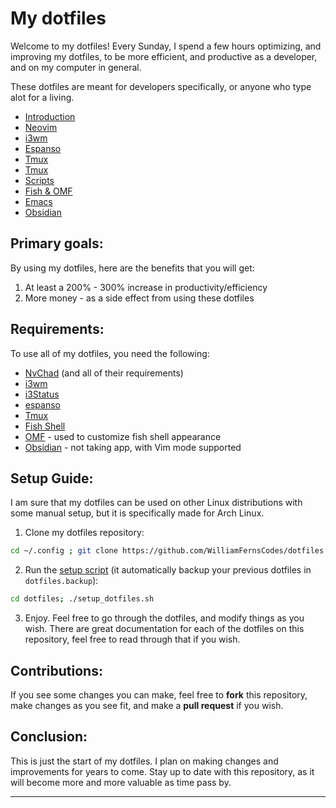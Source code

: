 # My dotfiles

Welcome to my dotfiles! Every Sunday, I spend a few hours optimizing, and improving my dotfiles, to be more efficient, and productive as a developer, and on my computer in general.

These dotfiles are meant for developers specifically, or anyone who type alot for a living.

- [Introduction](./documentation/introduction.md)
- [Neovim](./documentation/neovim.md)
- [i3wm](./documentation/i3wm.md)
- [Espanso](./documentation/espanso.md)
- [Tmux](./documentation/tmux.md)
- [Tmux](./documentation/tmux.md)
- [Scripts](./documentation/scripts.md)
- [Fish & OMF](./documentation/fish_and_omf.md)
- [Emacs](./documentation/emacs.md)
- [Obsidian](./documentation/obsidian.md)

## Primary goals:
By using my dotfiles, here are the benefits that you will get:
1. At least a 200% - 300% increase in productivity/efficiency
2. More money - as a side effect from using these dotfiles

## Requirements:
To use all of my dotfiles, you need the following:
- [NvChad](https://nvchad.com/docs/quickstart/install/) (and all of their requirements)
- [i3wm](https://archlinux.org/packages/extra/x86_64/i3-wm/)
- [i3Status](https://archlinux.org/packages/extra/x86_64/i3status/)
- [espanso](https://aur.archlinux.org/packages/espanso-bin)
- [Tmux](https://archlinux.org/packages/extra/x86_64/tmux/)
- [Fish Shell](https://archlinux.org/packages/extra/x86_64/fish/)
- [OMF](https://github.com/oh-my-fish/oh-my-fish) - used to customize fish shell appearance
- [Obsidian](https://archlinux.org/packages/extra/x86_64/obsidian/) - not taking app, with Vim mode supported

## Setup Guide:
I am sure that my dotfiles can be used on other Linux distributions with some manual setup, but it is specifically made for Arch Linux.

1. Clone my dotfiles repository:
```bash
cd ~/.config ; git clone https://github.com/WilliamFernsCodes/dotfiles
```
2. Run the [setup script](./scripts/setup_dotfiles.sh) (it automatically backup your previous dotfiles in `dotfiles.backup`):
```bash
cd dotfiles; ./setup_dotfiles.sh
```
3. Enjoy. Feel free to go through the dotfiles, and modify things as you wish. There are great documentation for each of the dotfiles on this repository, feel free to read through that if you wish. 

## Contributions:
If you see some changes you can make, feel free to **fork** this repository, make changes as you see fit, and make a **pull request** if you wish. 

## Conclusion:
This is just the start of my dotfiles. I plan on making changes and improvements for years to come. Stay up to date with this repository, as it will become more and more valuable as time pass by.

---
